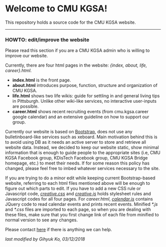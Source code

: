 # Welcome to CMU KGSA!

This repository holds a source code for the CMU KGSA website.

***

### HOWTO: edit/improve the website

Please read this section if you are a CMU KGSA admin who is willing to improve our website.

Currently, there are four html pages in the website: *{index, about, life, career}.html*.

* **index.html** is the front page.
* **about.html** introduces purpose, function, structure and organization of CMU KGSA.
* **life.html** shows two life wikis: guide for settling in and general living tips in Pittsburgh. Unlike other wiki-like services, no interactive user-inputs are possible.
* **career.html** shows recent recruiting events (from cmu.kgsa.career google calendar) and an extensive guideline on how to support our group.

Currently our website is based on [Bootstrap](https://getbootstrap.com/), does not use any bulletinboard-like services such as xeboard. Main motivation behind this is to avoid using DB as it needs an active server to store and retrieve all website data. Instead, we decided to keep our website static, show minimal information that is enough to guide people to the appropriate sites (i.e, CMU KGSA Facebook group, KDisTech Facebook group, CMU KGSA Bridge homepage, etc.) to meet their needs. If for some reason this policy has changed, please feel free to imbed whatever services necessary to the site.

If you are trying to do a minor edit while keeping current Bootstrap-based website, referring to each html files mentioned above will be enough to figure out which parts to edit. If you have to add a new CSS rule or Javascript code, [*creative.css*](css/creative.css) and [*creative.js*](js/creative.js) holds stylesheet rules and Javascript codes for all four pages. For *career.html*, [*calendar.js*](js/calendar.js) contains JQuery code to read calendar events and prints recent events. Minified _*.js_ and _*.css_ files are imported to each page, so when you are dealing with these files, make sure that you first change link of each file from minified to normal version to see any changes.

Please contact [here](mailto:fishhyuk11@gmail.com) if there is anything we can help.

*last modified by Gihyuk Ko, 03/12/2018*